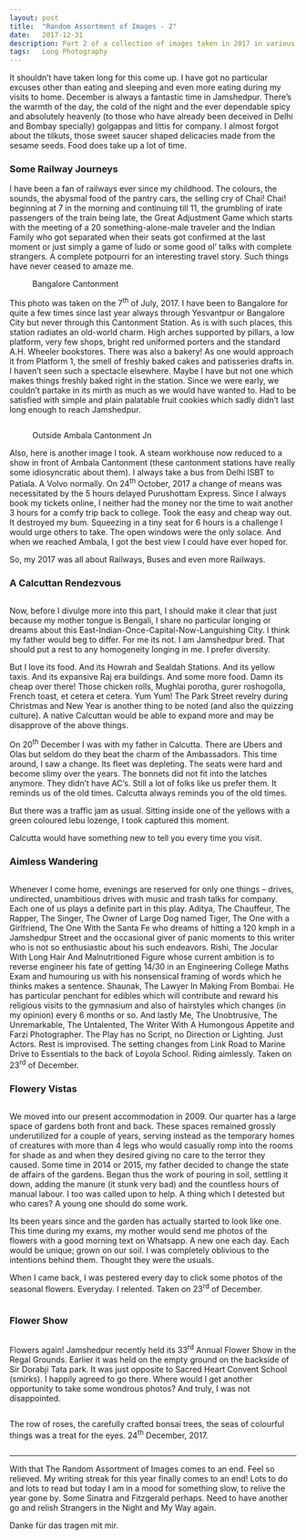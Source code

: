 ```yaml
---
layout: post
title:  "Random Assortment of Images - 2"
date:   2017-12-31
description: Part 2 of a collection of images taken in 2017 in various places.
tags:	Long Photography
---
```


<p class="intro"><span class="dropcap">I</span>t shouldn’t have taken long for this come up. I have got no particular excuses other than eating and sleeping and even more eating during my visits to home. December is always a fantastic time in Jamshedpur. There’s the warmth of the day, the cold of the night and the ever dependable spicy and absolutely heavenly (to those who have already been deceived in Delhi and Bombay specially) golgappas and littis for company. I almost forgot about the tilkuts, those sweet saucer shaped delicacies made from the sesame seeds. Food does take up a lot of time. </p>

### Some Railway Journeys

I have been a fan of railways ever since my childhood. The colours, the sounds, the abysmal food of the pantry cars, the selling cry of Chai! Chai! beginning at 7 in the morning and continuing till 11, the grumbling of irate passengers of the train being late, the Great Adjustment Game which starts with the meeting of a 20 something-alone-male traveler and the Indian Family who got separated when their seats got confirmed at the last moment or just simply a game of ludo or some good ol’ talks with complete strangers. A complete potpourri for an interesting travel story. Such things have never ceased to amaze me.

<figure>
	<img src="{{ '/assets/img/random-assortment-two-1.jpg' | prepend: site.baseurl }}" alt=""> 
	<figcaption>Bangalore Cantonment</figcaption>
</figure>

This photo was taken on the 7<sup>th</sup> of July, 2017. I have been to Bangalore for quite a few times since last year always through Yesvantpur or Bangalore City but never through this Cantonment Station. As is with such places, this station radiates an old-world charm. High arches supported by pillars, a low platform, very few shops, bright red uniformed porters and the standard A.H. Wheeler bookstores. There was also a bakery! As one would approach it from Platform 1, the smell of freshly baked cakes and patisseries drafts in. I haven’t seen such a spectacle elsewhere. Maybe I have but not one which makes things freshly baked right in the station. Since we were early, we couldn’t partake in its mirth as much as we would have wanted to. Had to be satisfied with simple and plain palatable fruit cookies which sadly didn’t last long enough to reach Jamshedpur.

<img src="{{ '/assets/img/random-assortment-two-2.jpg' | prepend: site.baseurl }}" alt=""> 

<figure>
	<img src="{{ '/assets/img/random-assortment-two-3.jpg' | prepend: site.baseurl }}" alt=""> 
	<figcaption>Outside Ambala Cantonment Jn</figcaption>
</figure>

Also, here is another image I took. A steam workhouse now reduced to a show in front of Ambala Cantonment (these cantonment stations have really some idiosyncratic about them). I always take a bus from Delhi ISBT to Patiala. A Volvo normally. On 24<sup>th</sup> October, 2017 a change of means was necessitated by the 5 hours delayed Purushottam Express. Since I always book my tickets online, I neither had the money nor the time to wait another 3 hours for a comfy trip back to college. Took the easy and cheap way out. It destroyed my bum. Squeezing in a tiny seat for 6 hours is a challenge I would urge others to take. The open windows were the only solace. And when we reached Ambala, I got the best view I could have ever hoped for.

So, my 2017 was all about Railways, Buses and even more Railways.

### A Calcuttan Rendezvous

<img src="{{ '/assets/img/random-assortment-two-4.jpg' | prepend: site.baseurl }}" alt=""> 

Now, before I divulge more into this part, I should make it clear that just because my mother tongue is Bengali, I share no particular longing or dreams about this East-Indian-Once-Capital-Now-Languishing City. I think my father would beg to differ. For me its not. I am Jamshedpur bred. That should put a rest to any homogeneity longing in me. I prefer diversity.

But I love its food. And its Howrah and Sealdah Stations. And its yellow taxis. And its expansive Raj era buildings. And some more food. Damn its cheap over there! Those chicken rolls, Mughlai porotha, gurer roshogolla, French toast, et cetera et cetera. Yum Yum! The Park Street revelry during Christmas and New Year is another thing to be noted (and also the quizzing culture). A native Calcuttan would be able to expand more and may be disapprove of the above things.

On 20<sup>th</sup> December I was with my father in Calcutta. There are Ubers and Olas but seldom do they beat the charm of the Ambassadors. This time around, I saw a change. Its fleet was depleting. The seats were hard and become slimy over the years. The bonnets did not fit into the latches anymore. They didn’t have AC’s. Still a lot of folks like us prefer them. It reminds us of the old times. Calcutta always reminds you of the old times.

But there was a traffic jam as usual. Sitting inside one of the yellows with a green coloured lebu lozenge, I took captured this moment.

Calcutta would have something new to tell you every time you visit.

### Aimless Wandering

<img src="{{ '/assets/img/random-assortment-two-5.jpg' | prepend: site.baseurl }}" alt=""> 
	
Whenever I come home, evenings are reserved for only one things – drives, undirected, unambitious drives with music and trash talks for company. Each one of us plays a definite part in this play. Aditya, The Chauffeur, The Rapper, The Singer, The Owner of Large Dog named Tiger, The One with a Girlfriend, The One With the Santa Fe who dreams of hitting a 120 kmph in a Jamshedpur Street and the occasional giver of panic moments to this writer who is not so enthusiastic about his such endeavors. Rishi, The Jocular With Long Hair And Malnutritioned Figure whose current ambition is to reverse engineer his fate of getting 14/30 in an Engineering College Maths Exam and humouring us with his nonsensical framing of words which he thinks makes a sentence. Shaunak, The Lawyer In Making From Bombai. He has particular penchant for edibles which will contribute and reward his religious visits to the gymnasium and also of hairstyles which changes (in my opinion) every 6 months or so. And lastly Me, The Unobtrusive, The Unremarkable, The Untalented, The Writer With A Humongous Appetite and Farzi Photographer. The Play has no Script, no Direction or Lighting. Just Actors. Rest is improvised. The setting changes from Link Road to Marine Drive to Essentials to the back of Loyola School. Riding aimlessly. Taken on 23<sup>rd</sup> of December.

### Flowery Vistas

<img src="{{ '/assets/img/random-assortment-two-6.jpg' | prepend: site.baseurl }}" alt=""> 

We moved into our present accommodation in 2009. Our quarter has a large space of gardens both front and back. These spaces remained grossly underutilized for a couple of years, serving instead as the temporary homes of creatures with more than 4 legs who would casually romp into the rooms for shade as and when they desired giving no care to the terror they caused. Some time in 2014 or 2015, my father decided to change the state de affairs of the gardens. Began thus the work of pouring in soil, settling it down, adding the manure (it stunk very bad) and the countless hours of manual labour. I too was called upon to help. A thing which I detested but who cares? A young one should do some work.

Its been years since and the garden has actually started to look like one. This time during my exams, my mother would send me photos of the flowers with a good morning text on Whatsapp. A new one each day. Each would be unique; grown on our soil. I was completely oblivious to the intentions behind them. Thought they were the usuals.

When I came back, I was pestered every day to click some photos of the seasonal flowers. Everyday. I relented. Taken on 23<sup>rd</sup> of December.

<img src="{{ '/assets/img/random-assortment-two-7.jpg' | prepend: site.baseurl }}" alt=""> 

### Flower Show

<img src="{{ '/assets/img/random-assortment-two-8.jpg' | prepend: site.baseurl }}" alt=""> 

Flowers again! Jamshedpur recently held its 33<sup>rd</sup> Annual Flower Show in the Regal Grounds. Earlier it was held on the empty ground on the backside of Sir Dorabji Tata park. It was just opposite to Sacred Heart Convent School (smirks). I happily agreed to go there. Where would I get another opportunity to take some wondrous photos? And truly, I was not disappointed.

<img src="{{ '/assets/img/random-assortment-two-9.jpg' | prepend: site.baseurl }}" alt=""> 

The row of roses, the carefully crafted bonsai trees, the seas of colourful things was a treat for the eyes. 24<sup>th</sup> December, 2017.

<img src="{{ '/assets/img/random-assortment-two-10.jpg' | prepend: site.baseurl }}" alt=""> 

---

With that The Random Assortment of Images comes to an end. Feel so relieved. My writing streak for this year finally comes to an end! Lots to do and lots to read but today I am in a mood for something slow, to relive the year gone by. Some Sinatra and Fitzgerald perhaps. Need to have another go and relish Strangers in the Night and My Way again. 

Danke für das tragen mit mir.
